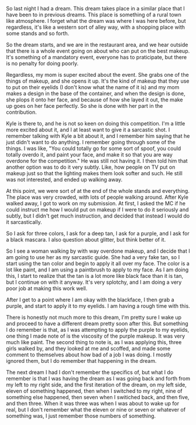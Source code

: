 So last night I had a dream. This dream takes place in a similar place that I
have been to in previous dreams. This place is something of a rural town like
atmosphere. I forget what the dream was where I was here before, but
regardless, it's like a western sort of alley way, with a shopping place with
some stands and so forth.

So the dream starts, and we are in the restaurant area, and we hear outside
that there is a whole event going on about who can put on the best makeup. It's
something of a mandatory event, everyone has to praticipate, but there is no
penalty for doing poorly.

Regardless, my mom is super excited about the event. She grabs one of the
things of makeup, and she opens it up. It's the kind of makeup that they use to
put on their eyelids (I don't know what the name of it is) and my mom makes a
design in the base of the container, and when the design is done, she plops it
onto her face, and because of how she layed it out, the make up goes on her
face perfectly. So she is done with her part in the contribution.

Kyle is there to, and he is not so keen on doing this competition. I'm a little
more excited about it, and I at least want to give it a sarcastic shot. I
remember talking with Kyle a bit about it, and I remember him saying that he
just didn't want to do anything. I remember going through some of the things. I
was like, "You could totally go for some sort of spoof, you could totally
overdo it, and paint your face, and make it so that you are way overdone for
the competition." He was still not having it. I then told him that another
option was to do it very subtly. Like, how people on TV put on makeup just so
that the lighting makes them look softer and such. He still was not interested,
and ended up walking away.

At this point, we were sort of at the end of the whole stands and everything.
The place was very crowded, with lots of people walking around. After Kyle
walked away, I got to work on my submission. At first, I asked the MC if he
could instruct me how I would put on makeup if I were to do it seriously and
subtly, but I didn't get much instruction, and decided that instead I would do
it sarcastically.

So I ask for three colors, I ask for a deep tan, I ask for a purple, and I ask
for a black mascara. I also question about glitter, but think better of it.

So I see a woman walking by with way overdone makeup, and I decide that I am
going to use her as my sarcastic guide. She had a very fake tan, so I start
using the tan color and begin to apply it all over my face. The color is a lot
like paint, and I am using a paintbrush to apply to my face. As I am doing
this, I start to realize that the tan is a lot more like black face than it is
tan, but I continue on with it anyway. It's very splotchy, and I am doing a
very poor job at making this work well.

After I get to a point where I am okay with the blackface, I then grab a
purple, and start to apply it to my eyelids. I am having a rough time with
this.

There is honestly not much more to this dream, I'm pretty sure I wake up and
proceed to have a different dream pretty soon after this. But something I do
remember is that, as I was attempting to apply the purple to my eyelids, one
thing I made note of is the viscosity of the purple makeup. It was very much
like paint. The second thing to note is, as I was applying this, three girls
walked by, and they looked at me and scoffed, and made some comment to
themselves about how bad of a job I was doing. I mostly ignored them, but I do
remember that happening in the dream.

The next dream I had I don't remember the specifics of, but what I do remember
is that I was having the dream as I was going back and forth from my left to my
right side, and the first iteration of the dream, on my left side, eleven of
something happened, then when I switched to my right, nine of something else
happened, then seven when I switiched back, and then five, and then three. When
it was three was when I was about to wake up for real, but I don't remember
what the eleven or nine or seven or whatever of something was, I just remember
those numbers of something.
